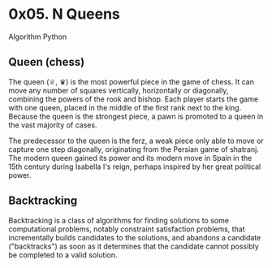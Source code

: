 # 0x05. N Queens
Algorithm
Python

## Queen (chess)
The queen (♕, ♛) is the most powerful piece in the game of chess. It can move any number of squares vertically, horizontally or diagonally, combining the powers of the rook and bishop. Each player starts the game with one queen, placed in the middle of the first rank next to the king. Because the queen is the strongest piece, a pawn is promoted to a queen in the vast majority of cases.

The predecessor to the queen is the ferz, a weak piece only able to move or capture one step diagonally, originating from the Persian game of shatranj. The modern queen gained its power and its modern move in Spain in the 15th century during Isabella I's reign, perhaps inspired by her great political power.

## Backtracking
Backtracking is a class of algorithms for finding solutions to some computational problems, notably constraint satisfaction problems, that incrementally builds candidates to the solutions, and abandons a candidate ("backtracks") as soon as it determines that the candidate cannot possibly be completed to a valid solution.
